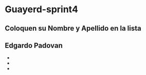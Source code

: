 # Guayerd-sprint4


Coloquen su Nombre y Apellido en la lista
------------------------------------------------
Edgardo Padovan
-
-
-
-


